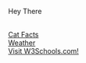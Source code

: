  <link rel="stylesheet" href="style.css" />


Hey There

<br><a href="zzArchive/CatFacts.htm">Cat Facts<a/>
<br><a href="Xeather.htm">Weather<a/>
<br><a href="https://www.w3schools.com/">Visit W3Schools.com!</a> 


